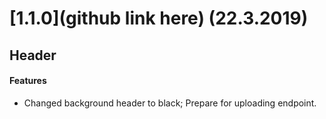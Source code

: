 # [1.1.0](github link here) (22.3.2019)

## Header

#### Features

* Changed background header to black; Prepare for uploading endpoint.
